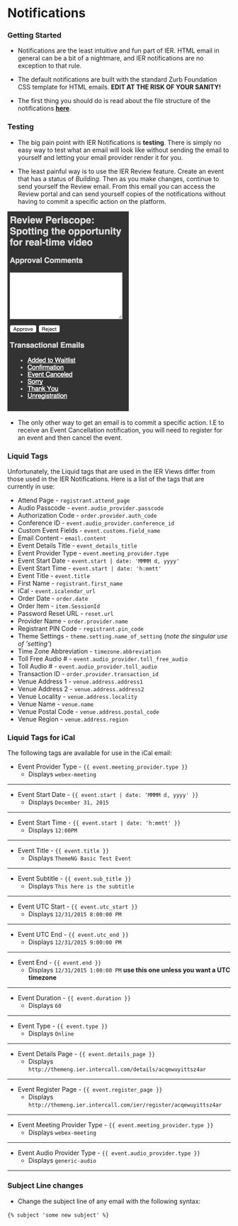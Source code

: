 # Notifications

### Getting Started

- Notifications are the least intuitive and fun part of IER. HTML email in general can be a bit of a nightmare, and IER notifications are no exception to that rule.

- The default notifications are built with the standard Zurb Foundation CSS template for HTML emails.  **EDIT AT THE RISK OF YOUR SANITY!**

- The first thing you should do is read about the file structure of the notifications **[here](https://github.com/reg-support/reg-dev-guide/blob/master/file_structure/README.md#email)**.

### Testing

- The big pain point with IER Notifications is **testing**. There is simply no easy way to test what an email will look like without sending the email to yourself and letting your email provider render it for you.

- The least painful way is to use the IER Review feature. Create an event that has a status of _Building_. Then as you make changes, continue to send yourself the Review email. From this email you can access the Review portal and can send yourself copies of the notifications without having to commit a specific action on the platform.

![Review](img/review_sm.png)

- The only other way to get an email is to commit a specific action. I.E to receive an Event Cancellation notification, you will need to register for an event and then cancel the event.

### Liquid Tags

Unfortunately, the Liquid tags that are used in the IER Views differ from those used in the IER Notifications. Here is a list of the tags that are currently in use:

- Attend Page - `registrant.attend_page`
- Audio Passcode - `event.audio_provider.passcode`
- Authorization Code - `order.provider.auth_code`
- Conference ID - `event.audio_provider.conference_id`
- Custom Event Fields - `event.customs.field_name`
- Email Content - `email.content`
- Event Details Title - `event_details_title`
- Event Provider Type - `event.meeting_provider.type`
- Event Start Date - `event.start | date: 'MMMM d, yyyy'`
- Event Start Time - `event.start | date: 'h:mmtt'`
- Event Title - `event.title`
- First Name - `registrant.first_name`
- iCal - `event.icalendar_url`
- Order Date - `order.date`
- Order Item - `item.SessionId`
- Password Reset URL - `reset.url`
- Provider Name - `order.provider.name`
- Registrant PIN Code - `registrant.pin_code`
- Theme Settings - `theme.setting.name_of_setting` (_note the singular use of 'setting'_)
- Time Zone Abbreviation - `timezone.abbreviation`
- Toll Free Audio # - `event.audio_provider.toll_free_audio`
- Toll Audio # - `event.audio_provider.toll_audio`
- Transaction ID - `order.provider.transaction_id`
- Venue Address 1 - `venue.address.address1`
- Venue Address 2 - `venue.address.address2`
- Venue Locality - `venue.address.locality`
- Venue Name - `venue.name`
- Venue Postal Code - `venue.address.postal_code`
- Venue Region - `venue.address.region`

### Liquid Tags for iCal

The following tags are available for use in the iCal email: 

- Event Provider Type - `{{ event.meeting_provider.type }}` 
    + Displays `webex-meeting`
    
***
- Event Start Date - `{{ event.start | date: 'MMMM d, yyyy' }}`
    + Displays `December 31, 2015`

***
- Event Start Time - `{{ event.start | date: 'h:mmtt' }}`
    + Displays `12:00PM`

***
- Event Title - `{{ event.title }}`
    + Displays `ThemeNG Basic Test Event`

***
- Event Subtitle - `{{ event.sub_title }}`
    + Displays `This here is the subtitle`

***
- Event UTC Start - `{{ event.utc_start }}`
    + Displays `12/31/2015 8:00:00 PM`

***
- Event UTC End - `{{ event.utc_end }}`
    + Displays `12/31/2015 9:00:00 PM`

***
- Event End - `{{ event.end }}`
    + Displays `12/31/2015 1:00:00 PM` **use this one unless you want a UTC timezone**

***
- Event Duration - `{{ event.duration }}`
    + Displays `60`

***
- Event Type - `{{ event.type }}`
    + Displays `Online`

***
- Event Details Page - `{{ event.details_page }}`
    + Displays `http://themeng.ier.intercall.com/details/acqewuyittsz4ar`

***
- Event Register Page - `{{ event.register_page }}`
    + Displays `http://themeng.ier.intercall.com/ier/register/acqewuyittsz4ar`

***
- Event Meeting Provider Type - `{{ event.meeting_provider.type }}`
    + Displays `webex-meeting`

***
- Event Audio Provider Type - `{{ event.audio_provider.type }}`
    + Displays `generic-audio`

***
### Subject Line changes

- Change the subject line of any email with the following syntax:

```
{% subject 'some new subject' %}
```

